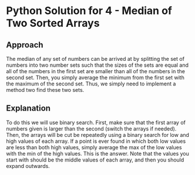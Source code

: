 # Python Solution for 4 - Median of Two Sorted Arrays

## Approach

The median of any set of numbers can be arrived at by splitting the set of
numbers into two number sets such that the sizes of the sets are equal and all of
the numbers in the first set are smaller than all of the numbers in the second set.
Then, you simply average the minimum from the first set with the maximum of the
second set. Thus, we simply need to implement a method two find these two sets.

## Explanation

To do this we will use binary search. First, make sure that the first array of
numbers given is larger than the second (switch the arrays if needed). Then, the
arrays will be cut be repeatedly using a binary search for low and high values of
each array. If a point is ever found in which both low values are less than both
high values, simply average the max of the low values with the min of the high
values. This is the answer. Note that the values you start with should be the
middle values of each array, and then you should expand outwards.
